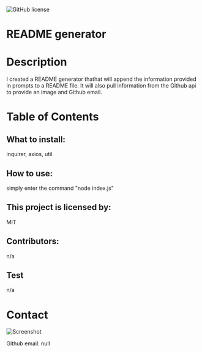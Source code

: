 
![GitHub license](https://img.shields.io/badge/license-MIT-blue.svg)

# README generator


# Description
I created a README generator thathat will append the information provided in prompts to a README file. It will also pull information from the Github api to provide an image and Github email.


# Table of Contents

## What to install: 
inquirer, axios, util

## How to use: 
simply enter the command "node index.js"

## This project is licensed by: 
MIT

## Contributors:
n/a

## Test
n/a

# Contact

![Screenshot](https://avatars1.githubusercontent.com/u/70536921?v=4.png)

Github email: null


